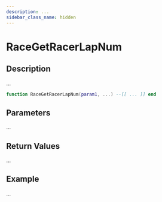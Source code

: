 ```yaml
---
description: ...
sidebar_class_name: hidden
---
```


# RaceGetRacerLapNum

## Description

...

```lua
function RaceGetRacerLapNum(param1, ...) --[[ ... ]] end
```

## Parameters

...

## Return Values

...

## Example

...

